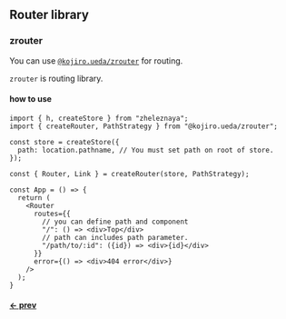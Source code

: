 ## Router library
### zrouter

You can use [`@kojiro.ueda/zrouter`](https://www.npmjs.com/package/@kojiro.ueda/zrouter) for routing.

`zrouter` is routing library.

#### how to use

```tsx
import { h, createStore } from "zheleznaya";
import { createRouter, PathStrategy } from "@kojiro.ueda/zrouter";

const store = createStore({
  path: location.pathname, // You must set path on root of store.
});

const { Router, Link } = createRouter(store, PathStrategy);

const App = () => {
  return (
    <Router
      routes={{
        // you can define path and component
        "/": () => <div>Top</div>
        // path can includes path parameter.
        "/path/to/:id": ({id}) => <div>{id}</div>
      }}
      error={() => <div>404 error</div>}
    />
  );
}
```

#### [<- prev](#zstyl)
